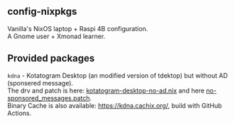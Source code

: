 ## config-nixpkgs

Vanilla's NixOS laptop + Raspi 4B configuration.  
A Gnome user + Xmonad learner.

## Provided packages

`kdna` - Kotatogram Desktop (an modified version of tdektop) but without AD (sponsered message).  
The drv and patch is here: [kotatogram-desktop-no-ad.nix](./packages/patches/kotatogram-desktop-no-ad.nix)
and here [no-sponsored_messages.patch](./packages/patches/no-sponsored_messages.patch).  
Binary Cache is also available: https://kdna.cachix.org/, build with GitHub Actions.
